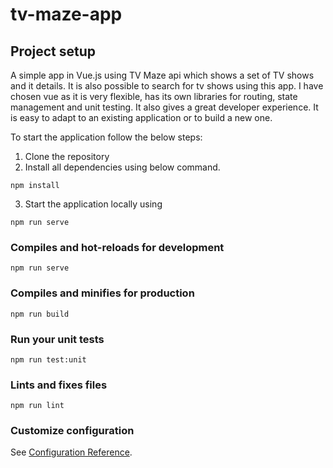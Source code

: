 # tv-maze-app

## Project setup

A simple app in Vue.js using TV Maze api which shows a set of TV shows and it details. It is also possible to search for tv shows using this app.
I have chosen vue as it is very flexible, has its own libraries for routing, state management and unit testing. It also gives a great developer experience. It is easy to adapt to an existing application or to build a new one.

To start the application follow the below steps:

1) Clone the repository
2) Install all dependencies using below command.
```
npm install
```
3) Start the application locally using
```
npm run serve
```

### Compiles and hot-reloads for development
```
npm run serve
```

### Compiles and minifies for production
```
npm run build
```

### Run your unit tests
```
npm run test:unit
```

### Lints and fixes files
```
npm run lint
```

### Customize configuration
See [Configuration Reference](https://cli.vuejs.org/config/).
